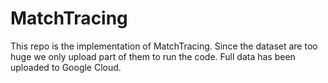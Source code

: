 # MatchTracing
This repo is the implementation of MatchTracing. Since the dataset are too huge we only upload part of them to run the code. Full data has been uploaded to Google Cloud.
